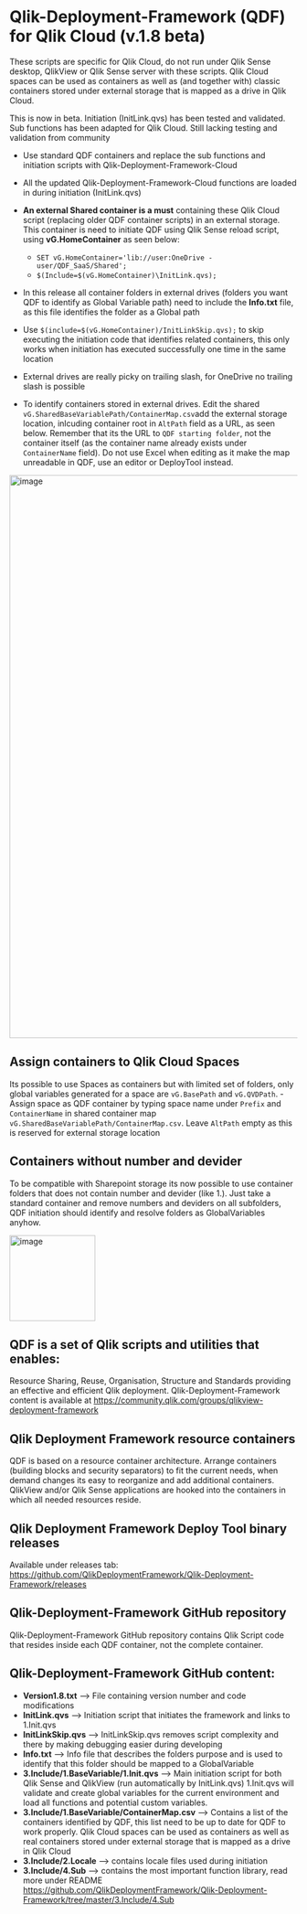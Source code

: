 # Qlik-Deployment-Framework (QDF) for Qlik Cloud (v.1.8 beta)
These scripts are specific for Qlik Cloud, do not run under Qlik Sense desktop, QlikView or Qlik Sense server with these scripts. Qlik Cloud spaces can be used as containers as well as (and together with) classic containers stored under external storage that is  mapped as a drive in Qlik Cloud.

This is now in beta. Initiation (InitLink.qvs) has been tested and validated. Sub functions has been adapted for Qlik Cloud. Still lacking testing and validation from community

* Use standard QDF containers and replace the sub functions and initiation scripts with Qlik-Deployment-Framework-Cloud
* All the updated Qlik-Deployment-Framework-Cloud functions are loaded in during initiation (InitLink.qvs)

* **An external Shared container is a must** containing these Qlik Cloud script (replacing older QDF container scripts) in an external storage. This container is need to initiate QDF using Qlik Sense reload script, using **vG.HomeContainer** as seen below:
    - `SET vG.HomeContainer='lib://user:OneDrive - user/QDF_SaaS/Shared';`
    - `$(Include=$(vG.HomeContainer)\InitLink.qvs);`
* In this release all container folders in external drives (folders you want QDF to identify as Global Variable path) need to include the **Info.txt** file, as this file identifies the folder as a Global path
* Use `$(include=$(vG.HomeContainer)/InitLinkSkip.qvs);` to skip executing the initiation code that identifies related containers, this only works when initiation has executed successfully one time in the same location
* External drives are really picky on trailing slash, for OneDrive no trailing slash is possible
* To identify containers stored in external drives. Edit the shared `vG.SharedBaseVariablePath/ContainerMap.csv`add the external storage location, inlcuding container root in `AltPath` field as a URL, as seen below. Remember that its the URL to `QDF starting folder`, not the container itself (as the container name already exists under `ContainerName` field). Do not use Excel when editing as it make the map unreadable in QDF, use an editor or DeployTool instead.
<img width="985" alt="image" src="https://github.com/QlikDeploymentFramework/Qlik-Deployment-Framework-Cloud/assets/23187088/b2f77e01-74a6-40a0-b979-d025ebd594f8">

## Assign containers to Qlik Cloud Spaces
Its possible to use Spaces as containers but with limited set of folders, only global variables generated for a space are `vG.BasePath` and `vG.QVDPath`. 
    - Assign space as QDF container by typing space name under `Prefix` and `ContainerName` in shared container map `vG.SharedBaseVariablePath/ContainerMap.csv`. Leave `AltPath` empty as this is reserved for external storage location

## Containers without number and devider
To be compatible with Sharepoint storage its now possible to use container folders that does not contain number and devider (like 1.). Just take a standard container and remove numbers and deviders on all  subfolders, QDF initiation should identify and resolve folders as GlobalVariables anyhow.

<img width="150" alt="image" src="https://github.com/QlikDeploymentFramework/Qlik-Deployment-Framework-Cloud/assets/23187088/825ac094-c122-4ba5-a191-c7e2a342e304">

## QDF is a set of Qlik scripts and utilities that enables: 
Resource Sharing, Reuse, Organisation, Structure and Standards providing an effective and efficient Qlik deployment.
Qlik-Deployment-Framework content is available at https://community.qlik.com/groups/qlikview-deployment-framework

## Qlik Deployment Framework resource containers
QDF is based on a resource container architecture. Arrange containers (building blocks and security separators) to fit the current needs, when demand changes its easy to reorganize and add additional containers. QlikView and/or Qlik Sense applications are hooked into the containers in which all needed resources reside.

## Qlik Deployment Framework Deploy Tool binary releases
Available under releases tab: https://github.com/QlikDeploymentFramework/Qlik-Deployment-Framework/releases

## Qlik-Deployment-Framework GitHub repository
Qlik-Deployment-Framework GitHub repository contains Qlik Script code that resides inside each QDF container, not the complete container.
## Qlik-Deployment-Framework GitHub content:
- **Version1.8.txt** --> File containing version number and code modifications
- **InitLink.qvs** --> Initiation script that initiates the framework and links to 1.Init.qvs
- **InitLinkSkip.qvs** -->  InitLinkSkip.qvs removes script complexity and there by making debugging easier during developing
- **Info.txt** --> Info file that describes the folders purpose and is used to identify that this folder should be mapped to a GlobalVariable
- **3.Include/1.BaseVariable/1.Init.qvs** --> Main initiation script for both Qlik Sense and QlikView (run automatically by InitLink.qvs) 1.Init.qvs will validate and create global variables for the current environment and load all functions and potential custom variables.
- **3.Include/1.BaseVariable/ContainerMap.csv** --> Contains a list of the containers identified by QDF, this list need to be up to date for QDF to work properly. Qlik Cloud spaces can be used as containers as well as real containers stored under external storage that is  mapped as a drive in Qlik Cloud
- **3.Include/2.Locale** --> contains locale files used during initiation
- **3.Include/4.Sub**  --> contains the most important function library, read more under README https://github.com/QlikDeploymentFramework/Qlik-Deployment-Framework/tree/master/3.Include/4.Sub
